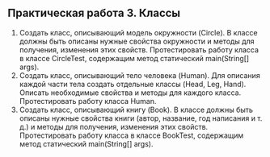 ## Практическая работа 3. Классы
1. Создать класс, описывающий модель окружности (Circle). В классе должны быть описаны нужные свойства окружности и методы для получения, изменения этих свойств. Протестировать работу класса в классе CircleTest, содержащим метод статический main(String[] args).
2. Создать класс, описывающий тело человека (Human). Для описания каждой части тела создать отдельные классы (Head, Leg, Hand). Описать необходимые свойства и методы для каждого класса. Протестировать работу класса Human.
3. Создать класс, описывающий книгу (Book). В классе должны быть описаны нужные свойства книги (автор, название, год написания и т. д.) и методы для получения, изменения этих свойств. Протестировать работу класса в классе BookTest, содержащим метод статический main(String[] args).
